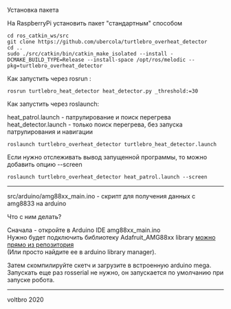 Установка пакета  

На RaspberryPi установить пакет "стандартным" способом  

```
cd ros_catkin_ws/src
git clone https://github.com/ubercola/turtlebro_overheat_detector
cd ..
sudo ./src/catkin/bin/catkin_make_isolated --install -DCMAKE_BUILD_TYPE=Release --install-space /opt/ros/melodic --pkg=turtlebro_overheat_detector

```

Как запустить через rosrun :  
```
rosrun turtlebro_heat_detector heat_detector.py _threshold:=30
```

Как запустить через roslaunch:  

heat_patrol.launch - патрулирование и поиск перегрева
heat_detector.launch - только поиск перегрева, без запуска патрулирования и навигации

```
roslaunch turtlebro_overheat_detector turtlebro_heat_detector.launch
```

Если нужно отслеживать вывод запущенной программы, то можно добавить опцию --screen  

```
roslaunch turtlebro_overheat_detector heat_patrol.launch --screen
```

----------------------------------------------------------------------------------------------------------------

src/arduino/amg88xx_main.ino - скрипт для получения данных с amg8833 на arduino   

Что с ним делать?  

Сначала - откройте в Arduino IDE amg88xx_main.ino  
Нужно будет подключить библиотеку Adafruit_AMG88xx library [можно прямо из репозитория](https://github.com/adafruit/Adafruit_AMG88xx)  
(Или просто найдите ее в arduino library manager).  

Затем скомпилируйте скетч и загрузите в встроенную arduino mega.  
Запускать еще раз rosserial не нужно, он запускается по умолчанию при запуске робота.  

-----------------------------------------------------------------------------------------------------------------

voltbro 2020


